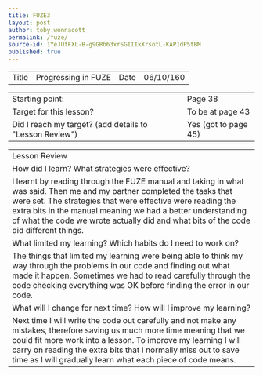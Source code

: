 ```yaml
---
title: FUZE3
layout: post
author: toby.wonnacott
permalink: /fuze/
source-id: 1YeJUfFXL-B-g9GRb63xrSGIIIkXrsotL-KAP1dP5tBM
published: true
---
```

<table>
  <tr>
    <td>Title</td>
    <td>Progressing in FUZE</td>
    <td>Date</td>
    <td>06/10/160</td>
  </tr>
</table>


<table>
  <tr>
    <td>Starting point:</td>
    <td>Page 38</td>
  </tr>
  <tr>
    <td>Target for this lesson?</td>
    <td>To be at page 43</td>
  </tr>
  <tr>
    <td>Did I reach my target? 
(add details to "Lesson Review")</td>
    <td>Yes (got to page 45)</td>
  </tr>
</table>


<table>
  <tr>
    <td>Lesson Review</td>
  </tr>
  <tr>
    <td>How did I learn? What strategies were effective? </td>
  </tr>
  <tr>
    <td>I learnt by reading through the FUZE manual and taking in what was said. Then me and my partner completed the tasks that were set. The strategies that were effective were reading the extra bits in the manual meaning we had a better understanding of what the code we wrote actually did and what bits of the code did different things.</td>
  </tr>
  <tr>
    <td>What limited my learning? Which habits do I need to work on? </td>
  </tr>
  <tr>
    <td>The things that limited my learning were being able to think my way through the problems in our code and finding out what made it happen. Sometimes we had to read carefully through the code checking everything was OK before finding the error in our code.</td>
  </tr>
  <tr>
    <td>What will I change for next time? How will I improve my learning?</td>
  </tr>
  <tr>
    <td>Next time I will write the code out carefully and not make any mistakes, therefore saving us much more time meaning that we could fit more work into a lesson. To improve my learning I will carry on reading the extra bits that I normally miss out to save time as I will gradually learn what each piece of code means.</td>
  </tr>
</table>


